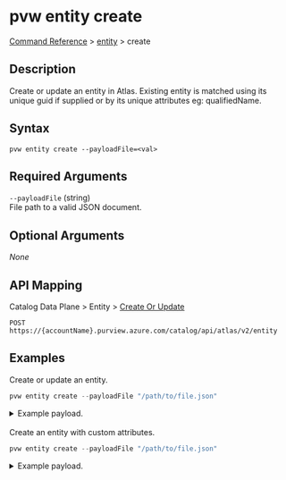 # pvw entity create
[Command Reference](../../../README.md#command-reference) > [entity](./main.md) > create

## Description
Create or update an entity in Atlas. Existing entity is matched using its unique guid if supplied or by its unique attributes eg: qualifiedName.

## Syntax
```
pvw entity create --payloadFile=<val>
```

## Required Arguments
`--payloadFile` (string)  
File path to a valid JSON document.

## Optional Arguments
*None*

## API Mapping
Catalog Data Plane > Entity > [Create Or Update](https://docs.microsoft.com/en-us/rest/api/purview/catalogdataplane/entity/create-or-update)
```
POST https://{accountName}.purview.azure.com/catalog/api/atlas/v2/entity
```

## Examples
Create or update an entity.

```powershell
pvw entity create --payloadFile "/path/to/file.json"
```
<details><summary>Example payload.</summary>
<p>

```json
{
    "entity": {
        "attributes": {
            "description": "This is a long description.",
            "name": "myfile.csv",
            "qualifiedName": "https://esg26fa7f24adls.dfs.core.windows.net/01-bronze/esg/myfile.csv",
            "isFile": true
        },
        "collectionId": "esg-26fa7f24-pv",
        "typeName": "azure_datalake_gen2_path"
    }
}
```
</p>
</details><br />
Create an entity with custom attributes.

```powershell
pvw entity create --payloadFile "/path/to/file.json"
```
<details><summary>Example payload.</summary>
<p>

```json
{
    "entity": {
        "attributes": {
            "description": "This is a long description.",
            "name": "myfile.csv",
            "qualifiedName": "https://storage_account.dfs.core.windows.net/01-bronze/folder/file.csv",
            "isFile": true
        },
        "customAttributes": {
            "custAttr1": "hello",
            "custAttr2": "world"
        },
        "collectionId": "rqbhvc",
        "typeName": "azure_datalake_gen2_path"
    }
}
```
</p>
